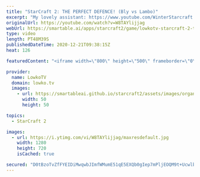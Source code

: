```yaml
---
title: "StarCraft 2: THE PERFECT DEFENCE! (Bly vs Lambo)"
excerpt: "My lovely assistant: https://www.youtube.com/WinterStarcraft Lambo on YouTube: https://www.youtube.com/Lambokingx Bly on YouTube: https://www.youtube.com/BlyOnFire  Become a YouTube member: https://lowko.tv/join Support my work on Patreon: http://www.patreon.com/lowkotv  My second channel: http://lowko.tv/morelowko"
originalUrl: https://youtube.com/watch?v=W8TAYlijjag
webUrl: https://smartable.ai/apps/starcraft2/game/lowkotv-starcraft-2-the-perfect-defence-bly-vs-lambo/
type: video
length: PT48M39S
publishedDateTime: 2020-12-21T09:38:15Z
heat: 126

featuredContent: "<iframe width=\"800\" height=\"500\" frameborder=\"0\" src=\"https://www.youtube.com/embed/W8TAYlijjag\" allow=\"accelerometer; autoplay; encrypted-media; gyroscope; picture-in-picture\" allowfullscreen></iframe>"

provider:
  name: LowkoTV
  domain: lowko.tv
  images:
    - url: https://smartableai.github.io/starcraft2/assets/images/organizations/lowko.tv-50x50.jpg
      width: 50
      height: 50

topics:
  - StarCraft 2

images:
  - url: https://i.ytimg.com/vi/W8TAYlijjag/maxresdefault.jpg
    width: 1280
    height: 720
    isCached: true

secured: "D0tBzoTvZfFYEIDiMwqwbJImfWMumE51qE5EXQb0gIep7mPljEOQM9t+UcwlbukZ+tSN+iW33w4Xs0Ul9BU7bZCY0tDvoJXbxduLBxcQvBUhfenP5JWbWAB4S3DZUHoiF5BX2E20IaVqBZcF495v1Kp8QrhmXk0wCukM9prtl9SmhQtihQKJx00e3vIiraex0bdD/Nl61B6/WQkwH2ojJ1TQzgIMm8L2o15neRyCfS6wwageb5LQLo2trvbElvKFPWFztWuIkc60Iye5WWlCisK59fTy2vlsQaZOnfPGv58/XVc5XGklslJtgtH5z467vK9HZzV9LPOqcwmnSldvYZk5W5n+HEi/83cVZZaoYiEt0qGfQ5KjREz197iILPI9s4z8Qc1pIyHHXvui++vyGsTuJtKMuhkVP+quUr+1TdU=;L++9kd3hQbdTANgHlkkP7Q=="
---
```



